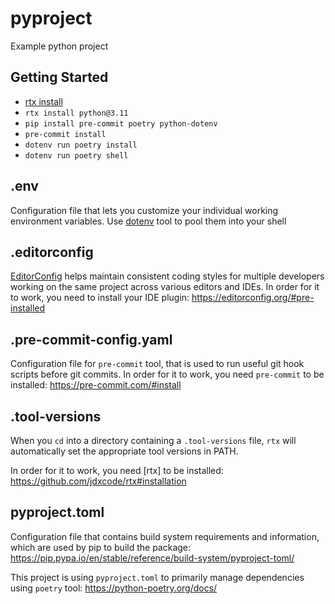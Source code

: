 # pyproject

Example python project

## Getting Started

- [rtx install](https://github.com/jdxcode/rtx#installation)
- `rtx install python@3.11`
- `pip install pre-commit poetry python-dotenv`
- `pre-commit install`
- `dotenv run poetry install`
- `dotenv run poetry shell`

## .env

Configuration file that lets you customize your individual working environment variables.
Use [dotenv](https://github.com/theskumar/python-dotenv) tool to pool them into your shell

## .editorconfig

[EditorConfig](https://editorconfig.org/) helps maintain consistent coding styles for multiple developers working on the same project across various editors and IDEs.
In order for it to work, you need to install your IDE plugin: https://editorconfig.org/#pre-installed

## .pre-commit-config.yaml

Configuration file for `pre-commit` tool, that is used to run useful git hook scripts before git commits.
In order for it to work, you need `pre-commit` to be installed: https://pre-commit.com/#install

## .tool-versions

When you `cd` into a directory containing a `.tool-versions` file, `rtx` will automatically set the appropriate tool versions in PATH.

In order for it to work, you need [rtx] to be installed: https://github.com/jdxcode/rtx#installation

## pyproject.toml

Configuration file that contains build system requirements and information, which are used by pip to build the package: https://pip.pypa.io/en/stable/reference/build-system/pyproject-toml/

This project is using `pyproject.toml` to primarily manage dependencies using `poetry` tool: https://python-poetry.org/docs/
